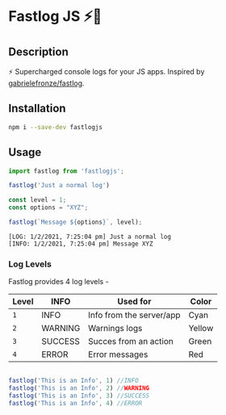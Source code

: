 # Fastlog JS ⚡📰

## Description
⚡ Supercharged console logs for your JS apps. Inspired by [gabrielefronze/fastlog](https://github.com/gabrielefronze/fastlog).

## Installation
```bash
npm i --save-dev fastlogjs 
```

## Usage
```js
import fastlog from 'fastlogjs';

fastlog('Just a normal log')

const level = 1;
const options = "XYZ";

fastlog(`Message ${options}`, level);
```
```shell
[LOG: 1/2/2021, 7:25:04 pm] Just a normal log
[INFO: 1/2/2021, 7:25:04 pm] Message XYZ
```

### Log Levels
Fastlog provides 4 log levels - 

|Level|INFO|Used for| Color 
|-|-|-|-
|`1` |INFO| Info from the server/app| Cyan
|`2` |WARNING | Warnings logs| Yellow |
|`3` |SUCCESS | Succes from an action | Green
|`4` |ERROR | Error messages | Red


```js

fastlog('This is an Info', 1) //INFO
fastlog('This is an Info', 2) //WARNING
fastlog('This is an Info', 3) //SUCCESS
fastlog('This is an Info', 4) //ERROR

```
